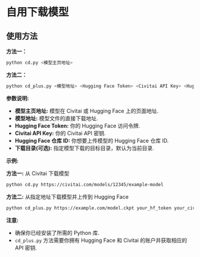# 自用下载模型

## 使用方法

**方法一：**

```bash
python cd.py <模型主页地址> 
```

**方法二：**

```bash
python cd_plus.py <模型地址> <Hugging Face Token> <Civitai API Key> <Hugging Face 仓库 ID> <下载目录(可选)>
```

**参数说明:**

* **模型主页地址:**  模型在 Civitai 或 Hugging Face 上的页面地址.
* **模型地址:** 模型文件的直接下载地址.
* **Hugging Face Token:** 你的 Hugging Face 访问令牌.
* **Civitai API Key:** 你的 Civitai API 密钥.
* **Hugging Face 仓库 ID:** 你想要上传模型的 Hugging Face 仓库 ID.
* **下载目录(可选):**  指定模型下载的目标目录，默认为当前目录.


**示例:**

**方法一:** 从 Civitai 下载模型

```bash
python cd.py https://civitai.com/models/12345/example-model
```

**方法二:** 从指定地址下载模型并上传到 Hugging Face

```bash
python cd_plus.py https://example.com/model.ckpt your_hf_token your_civitai_api_key your_repo_id ./my_models
```

**注意:** 

* 确保你已经安装了所需的 Python 库.
* `cd_plus.py` 方法需要你拥有 Hugging Face 和 Civitai 的账户并获取相应的 API 密钥.
